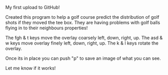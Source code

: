 My first upload to GitHub!

Created this program to help a golf course predict the distribution of golf shots if they moved the tee box. They are having problems with golf balls flying in to their neighbours properties!



The fgh & t keys move the overlay coarsely left, down, right, up.
The asd & w keys move overlay finely left, down, right, up.
The k & l keys rotate the overlay.

Once its in place you can push "p" to save an image of what you can see.

Let me know if it works!
